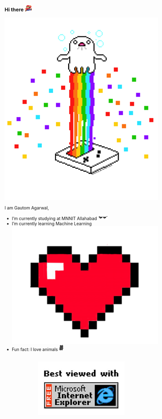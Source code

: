 ### Hi there <img src="assets/mario.png" height="22">

<!-- <p align="center"><img src="https://github.githubassets.com/images/mona-whisper.gif" alt="mona whisper" /></p> -->

<p align="center"><img src="assets/tech.png" alt="mona whisper" /></p>

I am Gautom Agarwal,

- I’m currently studying at MNNIT Allahabad <img src="assets/glasses.png" height="18">
- I’m currently learning Machine Learning <img src="assets/heart.png">
- Fun fact: I love animals <img src="assets/cat.png" height="20">

<br>

<div align="center">

<img src="assets/ie.jpg">

</div>
